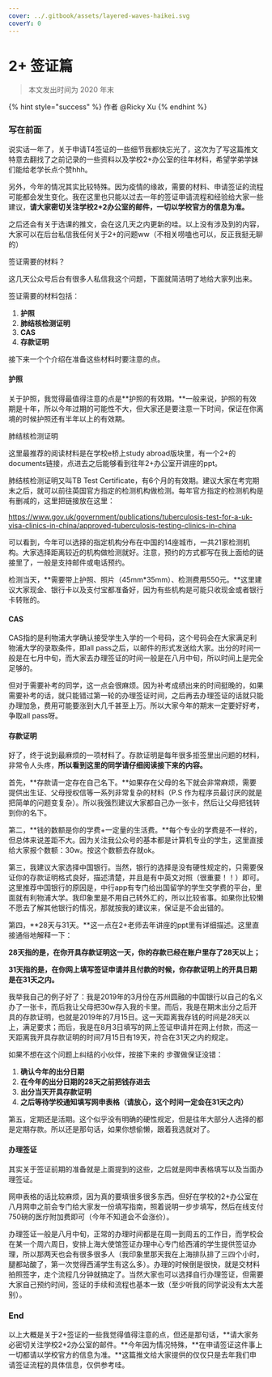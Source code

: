 ```yaml
---
cover: ../.gitbook/assets/layered-waves-haikei.svg
coverY: 0
---
```


# 2+ 签证篇

> 本文发出时间为 2020 年末

{% hint style="success" %}
作者 @Ricky Xu
{% endhint %}

### **写在前面**

说实话一年了，关于申请T4签证的一些细节我都快忘光了，这次为了写这篇推文特意去翻找了之前记录的一些资料以及学校2+办公室的往年材料，希望学弟学妹们能给老学长点个赞hhh。

另外，今年的情况其实比较特殊。因为疫情的缘故，需要的材料、申请签证的流程可能都会发生变化。我在这里也只能以过去一年的签证申请流程和经验给大家一些建议，**请大家密切关注学校2+2办公室的邮件，一切以学校官方的信息为准。**

之后还会有关于选课的推文，会在这几天之内更新的哇。以上没有涉及到的内容，大家可以在后台私信我任何关于2+的问题ww（不相关唠嗑也可以，反正我挺无聊的）

签证需要的材料？

这几天公众号后台有很多人私信我这个问题，下面就简洁明了地给大家列出来。

签证需要的材料包括：

1. **护照**
2. **肺结核检测证明**
3. **CAS**
4. **存款证明**

接下来一个个介绍在准备这些材料时要注意的点。

#### 护照

关于护照，我觉得最值得注意的点是**护照的有效期。**一般来说，护照的有效期是十年，所以今年过期的可能性不大，但大家还是要注意一下时间，保证在你离境的时候护照还有半年以上的有效期。

肺结核检测证明

这里最推荐的阅读材料是在学校e桥上study abroad版块里，有一个2+的documents链接，点进去之后能够看到往年2+办公室开讲座的ppt。

肺结核检测证明又叫TB Test Certificate，有6个月的有效期。建议大家在考完期末之后，就可以前往英国官方指定的检测机构做检测。每年官方指定的检测机构是有删减的，这里把链接放在这里：

https://www.gov.uk/government/publications/tuberculosis-test-for-a-uk-visa-clinics-in-china/approved-tuberculosis-testing-clinics-in-china

可以看到，今年可以选择的指定机构分布在中国的14座城市，一共21家检测机构。大家选择距离较近的机构做检测就好。注意，预约的方式都写在我上面给的链接里了，一般是支持邮件或电话预约。

检测当天，**需要带上护照、照片（45mm\*35mm）、检测费用550元。**这里建议大家现金、银行卡以及支付宝都准备好，因为有些机构是可能只收现金或者银行卡转账的。

#### CAS

CAS指的是利物浦大学确认接受学生入学的一个号码，这个号码会在大家满足利物浦大学的录取条件，即all pass之后，以邮件的形式发送给大家。出分的时间一般是在七月中旬，而大家去办理签证的时间一般是在八月中旬，所以时间上是完全足够的。

但对于需要补考的同学，这一点会很麻烦。因为补考成绩出来的时间挺晚的，如果需要补考的话，就只能错过第一轮的办理签证时间，之后再去办理签证的话就只能办理加急，费用可能要涨到大几千甚至上万。所以大家今年的期末一定要好好考，争取all pass呀。

#### 存款证明

好了，终于说到最麻烦的一项材料了。存款证明是每年很多拒签里出问题的材料，非常令人头疼，**所以看到这里的同学请仔细阅读接下来的内容。**

首先，**存款请一定存在自己名下。**如果存在父母的名下就会非常麻烦，需要提供出生证、父母授权信等一系列非常复杂的材料（P.S 作为程序员最讨厌的就是把简单的问题变复杂）。所以我强烈建议大家都自己办一张卡，然后让父母把钱转到你的名下。

第二，**钱的数额是你的学费+一定量的生活费。**每个专业的学费是不一样的，但总体来说差距不大。因为关注我公众号的基本都是计算机专业的学生，这里直接给大家报个数额：30w。按这个数额去存就ok。

第三，我建议大家选择中国银行。当然，银行的选择是没有硬性规定的，只需要保证你的存款证明格式良好，描述清楚，并且是有中英文对照（很重要！！）即可。这里推荐中国银行的原因是，中行app有专门给出国留学的学生交学费的平台，里面就有利物浦大学。我印象里是不用自己转外汇的，所以比较省事。如果你比较懒不愿去了解其他银行的情况，那就按我的建议来，保证是不会出错的。

第四，**28天与31天。**这一点在2+老师去年讲座的ppt里有详细描述。这里直接通俗地解释一下：

**28天指的是，在你开具存款证明这一天，你的存款已经在账户里存了28天以上；**

**31天指的是，在你网上填写签证申请并且付款的时候，你存款证明上的开具日期是在31天之内。**

我举我自己的例子好了：我是2019年的3月份在苏州圆融的中国银行以自己的名义办了一张卡，而后我让父母把30w存入我的卡里。而后，我是在期末出分之后开具的存款证明，也就是2019年的7月15日。这一天距离我存钱的时间是28天以上，满足要求；而后，我是在8月3日填写的网上签证申请并在网上付款，而这一天距离我开具存款证明的时间7月15日有19天，符合在31天之内的规定。

如果不想在这个问题上纠结的小伙伴，按接下来的 步骤做保证没错：

1. **确认今年的出分日期**
2. **在今年的出分日期的28天之前把钱存进去**
3. **出分当天开具存款证明**
4. **之后等待学校通知填写网申表格（请放心，这个时间一定会在31天之内）**

第五，定期还是活期。这个似乎没有明确的硬性规定，但是往年大部分人选择的都是定期存款。所以还是那句话，如果你想偷懒，跟着我选就对了。

#### 办理签证

其实关于签证前期的准备就是上面提到的这些，之后就是网申表格填写以及当面办理签证。

网申表格的话比较麻烦，因为真的要填很多很多东西。但好在学校的2+办公室在八月网申之前会专门给大家发一份填写指南，照着说明一步步填写，然后在线支付750磅的医疗附加费即可（今年不知道会不会涨价）。

办理签证一般是八月中旬，正常的办理时间都是在周一到周五的工作日，而学校会在某一个周六周日，安排上海大使馆签证办理中心专门给西浦的学生提供签证办理，所以那两天也会有很多很多人（我印象里那天我在上海排队排了三四个小时，腿都站酸了，第一次觉得西浦学生有这么多）。办理的时候倒是很快，就是交材料拍照签字，走个流程几分钟就搞定了。当然大家也可以选择自行办理签证，但需要大家自己预约时间，签证的手续和流程也基本一致（至少听我的同学说没有太大差别）。

### **End**

以上大概是关于2+签证的一些我觉得值得注意的点，但还是那句话，**请大家务必密切关注学校2+2办公室的邮件。**今年因为情况特殊，**在申请签证这件事上一切都请以学校官方的信息为准。**这篇推文给大家提供的仅仅只是去年我们申请签证流程的具体信息，仅供参考哇。
